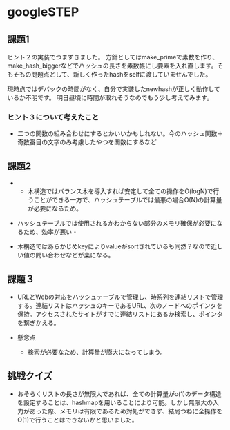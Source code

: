 # googleSTEP

## 課題1
ヒント２の実装でつまずきました。
方針としてはmake_primeで素数を作り、make_hash_biggerなどでハッシュの長さを素数帳にし要素を入れ直します。そもそもの問題点として、新しく作ったhashをselfに渡していませんでした。

現時点ではデバックの時間がなく、自分で実装したnewhashが正しく動作しているか不明です。
明日昼頃に時間が取れそうなのでもう少し考えてみます。


### ヒント３について考えたこと
- 二つの関数の組み合わせにするとかいいかもしれない。今のハッシュ関数＋奇数番目の文字のみ考慮したやつを関数にするなど

## 課題2
- - 木構造ではバランス木を導入すれば安定して全ての操作をO(logN)で行うことができる一方で、ハッシュテーブルでは最悪の場合O(N)の計算量が必要になるため。

- ハッシュテーブルでは使用されるかわからない部分のメモリ確保が必要になるため、効率が悪い・

- 木構造ではあらかじめkeyによりvalueがsortされているも同然？なので近しい値の問い合わせなどが楽になる。

## 課題３
- URLとWebの対応をハッシュテーブルで管理し、時系列を連結リストで管理する。連結リストはハッシュのキーであるURL、次のノードへのポインタを保持。アクセスされたサイトがすでに連結リストにあるか検索し、ポインタを繋ぎかえる。

- 懸念点 
    - 検索が必要なため、計算量が膨大になってしまう。 

## 挑戦クイズ
- おそらくリストの長さが無限大であれば、全ての計算量がo(1)のデータ構造を設定することは、hashmapを用いることにより可能。しかし無限大の入力があった際、メモリは有限であるため対処ができず、結局つねに全操作をO(1)で行うことはできないかと思いました。